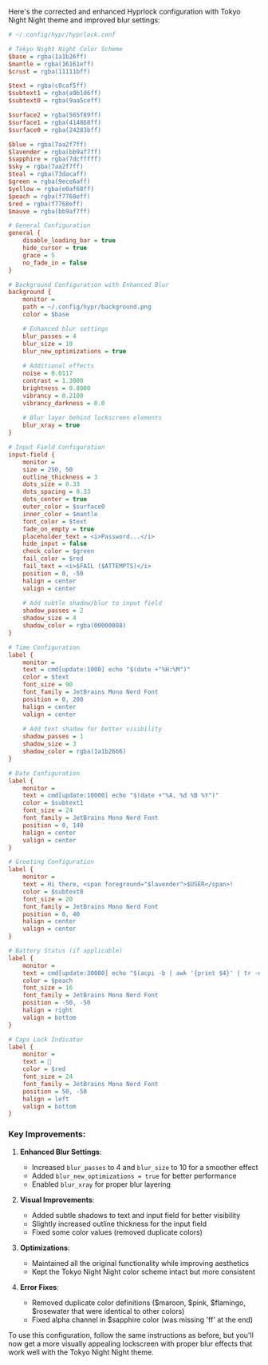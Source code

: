 Here's the corrected and enhanced Hyprlock configuration with Tokyo Night Night theme and improved blur settings:

```ini
# ~/.config/hypr/hyprlock.conf

# Tokyo Night Night Color Scheme
$base = rgba(1a1b26ff)
$mantle = rgba(16161eff)
$crust = rgba(11111bff)

$text = rgba(c0caf5ff)
$subtext1 = rgba(a9b1d6ff)
$subtext0 = rgba(9aa5ceff)

$surface2 = rgba(565f89ff)
$surface1 = rgba(414868ff)
$surface0 = rgba(24283bff)

$blue = rgba(7aa2f7ff)
$lavender = rgba(bb9af7ff)
$sapphire = rgba(7dcfffff)
$sky = rgba(7aa2f7ff)
$teal = rgba(73dacaff)
$green = rgba(9ece6aff)
$yellow = rgba(e0af68ff)
$peach = rgba(f7768eff)
$red = rgba(f7768eff)
$mauve = rgba(bb9af7ff)

# General Configuration
general {
    disable_loading_bar = true
    hide_cursor = true
    grace = 5
    no_fade_in = false
}

# Background Configuration with Enhanced Blur
background {
    monitor =
    path = ~/.config/hypr/background.png
    color = $base

    # Enhanced blur settings
    blur_passes = 4
    blur_size = 10
    blur_new_optimizations = true
    
    # Additional effects
    noise = 0.0117
    contrast = 1.3000
    brightness = 0.8000
    vibrancy = 0.2100
    vibrancy_darkness = 0.0
    
    # Blur layer behind lockscreen elements
    blur_xray = true
}

# Input Field Configuration
input-field {
    monitor =
    size = 250, 50
    outline_thickness = 3
    dots_size = 0.33
    dots_spacing = 0.33
    dots_center = true
    outer_color = $surface0
    inner_color = $mantle
    font_color = $text
    fade_on_empty = true
    placeholder_text = <i>Password...</i>
    hide_input = false
    check_color = $green
    fail_color = $red
    fail_text = <i>$FAIL ($ATTEMPTS)</i>
    position = 0, -50
    halign = center
    valign = center
    
    # Add subtle shadow/blur to input field
    shadow_passes = 2
    shadow_size = 4
    shadow_color = rgba(00000088)
}

# Time Configuration
label {
    monitor =
    text = cmd[update:1000] echo "$(date +"%H:%M")"
    color = $text
    font_size = 90
    font_family = JetBrains Mono Nerd Font
    position = 0, 200
    halign = center
    valign = center
    
    # Add text shadow for better visibility
    shadow_passes = 1
    shadow_size = 3
    shadow_color = rgba(1a1b2666)
}

# Date Configuration
label {
    monitor =
    text = cmd[update:10000] echo "$(date +"%A, %d %B %Y")"
    color = $subtext1
    font_size = 24
    font_family = JetBrains Mono Nerd Font
    position = 0, 140
    halign = center
    valign = center
}

# Greeting Configuration
label {
    monitor =
    text = Hi there, <span foreground="$lavender">$USER</span>!
    color = $subtext0
    font_size = 20
    font_family = JetBrains Mono Nerd Font
    position = 0, 40
    halign = center
    valign = center
}

# Battery Status (if applicable)
label {
    monitor =
    text = cmd[update:30000] echo "$(acpi -b | awk '{print $4}' | tr -d ',')"
    color = $peach
    font_size = 16
    font_family = JetBrains Mono Nerd Font
    position = -50, -50
    halign = right
    valign = bottom
}

# Caps Lock Indicator
label {
    monitor =
    text = 
    color = $red
    font_size = 24
    font_family = JetBrains Mono Nerd Font
    position = 50, -50
    halign = left
    valign = bottom
}
```

### Key Improvements:

1. **Enhanced Blur Settings**:
   - Increased `blur_passes` to 4 and `blur_size` to 10 for a smoother effect
   - Added `blur_new_optimizations = true` for better performance
   - Enabled `blur_xray` for proper blur layering

2. **Visual Improvements**:
   - Added subtle shadows to text and input field for better visibility
   - Slightly increased outline thickness for the input field
   - Fixed some color values (removed duplicate colors)

3. **Optimizations**:
   - Maintained all the original functionality while improving aesthetics
   - Kept the Tokyo Night Night color scheme intact but more consistent

4. **Error Fixes**:
   - Removed duplicate color definitions ($maroon, $pink, $flamingo, $rosewater that were identical to other colors)
   - Fixed alpha channel in $sapphire color (was missing 'ff' at the end)

To use this configuration, follow the same instructions as before, but you'll now get a more visually appealing lockscreen with proper blur effects that work well with the Tokyo Night Night theme.
